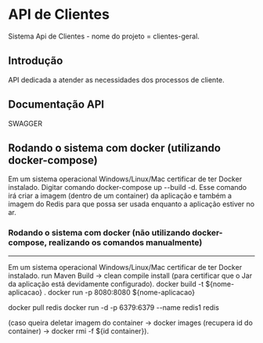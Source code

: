 API de Clientes
====================
Sistema Api de Clientes - nome do projeto = clientes-geral.


Introdução
------------
API dedicada a atender as necessidades dos processos de cliente.


Documentação API
---------------------------------
SWAGGER


Rodando o sistema com docker (utilizando docker-compose)
-------------------
Em um sistema operacional Windows/Linux/Mac certificar de ter Docker instalado.
Digitar comando docker-compose up --build -d.
Esse comando irá criar a imagem (dentro de um container) da aplicação e também a imagem do Redis para que possa ser usada enquanto a aplicação estiver no ar.

          
### Rodando o sistema com docker (não utilizando docker-compose, realizando os comandos manualmente)
--------------------
Em um sistema operacional Windows/Linux/Mac certificar de ter Docker instalado.
run Maven Build -> clean compile install (para certificar que o Jar da aplicação está devidamente configurado).
docker build -t ${nome-aplicacao} .
docker run -p 8080:8080 ${nome-aplicacao}

docker pull redis
docker run -d -p 6379:6379 --name redis1 redis

(caso queira deletar imagem do container -> docker images (recupera id do container) -> docker rmi -f ${id container}).